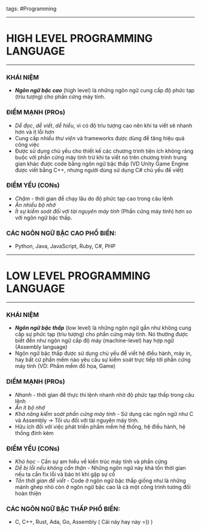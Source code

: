 tags: #Programming

---
# HIGH LEVEL PROGRAMMING LANGUAGE
---

### **KHÁI NIỆM**
- ***Ngôn ngữ bậc cao*** (high level) là những ngôn ngữ cung cấp độ phức tạp (trìu tượng) cho phần cứng máy tính.

### ĐIỂM MẠNH (PROs)
- *Dễ đọc*, *dễ viết*, *dễ hiểu*, vì có độ trìu tượng cao nên khi ta viết sẽ nhanh hơn và ít lỗi hơn
- Cung cấp *nhiều thư viện* và frameworks được dùng để tăng hiệu quả công việc
- Được sử dụng chủ yếu cho thiết kế các chương trình tiện ích không ràng buộc với phần cứng máy tính trừ khi ta viết nó trên chương trình trung gian khác được code bằng ngôn ngữ bậc thấp (VD Unity Game Engine được viết bằng C++, nhưng người dùng sử dụng C# chủ yếu để viết)

### ĐIỂM YẾU (CONs)
- *Chậm* - thời gian để chạy lâu do độ phức tạp cao trong câu lệnh 
- *Ăn nhiều bộ nhớ* 
- *Ít sự kiểm soát đối với tài nguyên máy tính* (Phần cứng máy tính) hơn so với ngôn ngữ bậc thấp. 

### CÁC NGÔN NGỮ BẬC CAO PHỔ BIẾN:
- Python, Java, JavaScript, Ruby, C#, PHP


---
# LOW LEVEL PROGRAMMING LANGUAGE
---

### **KHÁI NIỆM**
- ***Ngôn ngữ bậc thấp*** (low level) là những ngôn ngữ gần như không cung cấp sự phức tạp (trìu tượng) cho phần cứng máy tính. Nó thường được biết đến như ngôn ngữ cấp độ máy (machine-level) hay hợp ngữ (Assembly language)
- Ngôn ngữ bậc thấp được sử dụng chủ yếu để viết hệ điều hành, máy in, hay bất cứ phần mềm nào yêu cầu sự kiểm soát trực tiếp tới phần cứng máy tính (VD: Phầm mềm đồ họa, Game)

### DIỂM MẠNH (PROs)
- *Nhanh* - thời gian để thực thi lệnh nhanh nhờ độ phức tạp thấp trong câu lệnh
- *Ăn ít bộ nhớ* 
- *Khả năng kiểm soát phần cứng máy tính* - Sử dụng các ngôn ngữ như C và Assembly -> Tối ưu đối với tài nguyên máy tính.
- Hữu ích đối với việc phát triển phầm mềm hệ thống, hệ điều hành, hệ thống đính kèm

### ĐIỂM YẾU (CONs)
- *Khó học* - Cần sự am hiểu về kiến trúc máy tính và phần cứng
- *Dễ bị lỗi nếu không cẩn thận* - Những ngôn ngữ này khá tốn thời gian nếu ta cần fix lỗi và bảo trì khi gặp sự cố
- *Tốn thời gian để viết* - Code ở ngôn ngữ bậc thấp giống như là những mảnh ghép nhỏ còn ở ngôn ngữ bậc cao là cả một công trình tương đối hoàn thiện

### CÁC NGÔN NGỮ BẬC THẤP PHỔ BIẾN:
- C, C++, Rust, Ada, Go, Assembly ( Cái này hay này =)) )

